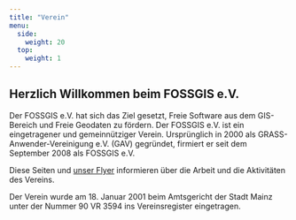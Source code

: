 ```yaml
---
title: "Verein"
menu:
  side:
    weight: 20
  top:
    weight: 1
---
```


## Herzlich Willkommen beim FOSSGIS e.V.

Der FOSSGIS e.V. hat sich das Ziel gesetzt, Freie Software aus dem GIS-Bereich
und Freie Geodaten zu fördern. Der FOSSGIS e.V. ist ein eingetragener und
gemeinnütziger Verein. Ursprünglich in 2000 als GRASS-Anwender-Vereinigung e.V.
(GAV) gegründet, firmiert er seit dem September 2008 als FOSSGIS e.V.

Diese Seiten und [unser Flyer](https://files.fossgis.de/Koordinierungsstelle/Vereinsflyer_web.pdf) informieren über die
Arbeit und die Aktivitäten des Vereins.

Der Verein wurde am 18. Januar 2001 beim Amtsgericht der Stadt Mainz unter der
Nummer 90 VR 3594 ins Vereinsregister eingetragen.

